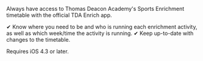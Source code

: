 Always have access to Thomas Deacon Academy's Sports Enrichment timetable with the official TDA Enrich app.

✔ Know where you need to be and who is running each enrichment activity, as well as which week/time the activity is running.
✔ Keep up-to-date with changes to the timetable.

Requires iOS 4.3 or later.